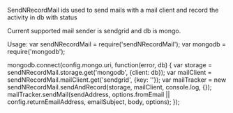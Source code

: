 SendNRecordMail ids used to send mails with a mail client and record the activity in db with status

Current supported mail sender is sendgrid and db is mongo.

Usage:
var sendNRecordMail = require('sendNRecordMail');
var mongodb = require('mongodb');

mongodb.connect(config.mongo.uri, function(error, db) {
    var storage = sendNRecordMail.storage.get('mongodb', {client: db});
    var mailClient = sendNRecordMail.mailClient.get('sendgrid', {key: '<your key>'});
    var mailTracker = new sendNRecordMail.sendAndRecord(storage, mailClient, console.log, {});
    mailTracker.sendMail(sendAddress, options.fromEmail || config.returnEmailAddress, emailSubject, body, options);
});

